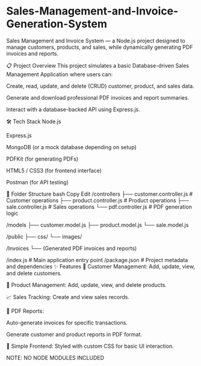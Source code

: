 # Sales-Management-and-Invoice-Generation-System
Sales Management and Invoice System — a Node.js project designed to manage customers, products, and sales, while dynamically generating PDF invoices and reports.


📋 Project Overview
This project simulates a basic Database-driven Sales Management Application where users can:

Create, read, update, and delete (CRUD) customer, product, and sales data.

Generate and download professional PDF invoices and report summaries.

Interact with a database-backed API using Express.js.

🛠️ Tech Stack
Node.js

Express.js

MongoDB (or a mock database depending on setup)

PDFKit (for generating PDFs)

HTML5 / CSS3 (for frontend interface)

Postman (for API testing)

📁 Folder Structure
bash
Copy
Edit
/controllers
    ├── customer.controller.js   # Customer operations
    ├── product.controller.js    # Product operations
    ├── sale.controller.js       # Sales operations
    └── pdf.controller.js        # PDF generation logic

/models
    ├── customer.model.js
    ├── product.model.js
    └── sale.model.js

/public
    ├── css/
    └── images/

/Invoices
    └── (Generated PDF invoices and reports)

/index.js                      # Main application entry point
/package.json                   # Project metadata and dependencies
✨ Features
📄 Customer Management: Add, update, view, and delete customers.

🛒 Product Management: Add, update, view, and delete products.

📈 Sales Tracking: Create and view sales records.

📑 PDF Reports:

Auto-generate invoices for specific transactions.

Generate customer and product reports in PDF format.

🎨 Simple Frontend: Styled with custom CSS for basic UI interaction.


NOTE: NO NODE MODULES INCLUDED


